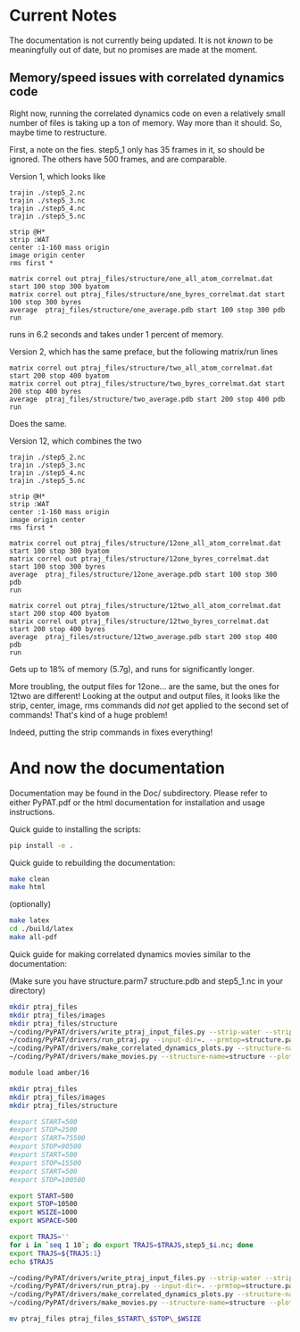 # Current Notes

The documentation is not currently being updated. It is not *known* to be meaningfully out of date, but no promises are made at the moment.

## Memory/speed issues with correlated dynamics code

Right now, running the correlated dynamics code on even a relatively small number of files is taking up a ton of memory. Way more than it should. So, maybe time to restructure.

First, a note on the fies. step5_1 only has 35 frames in it, so should be ignored. The others have 500 frames, and are comparable.

Version 1, which looks like

```
trajin ./step5_2.nc
trajin ./step5_3.nc
trajin ./step5_4.nc
trajin ./step5_5.nc

strip @H*
strip :WAT
center :1-160 mass origin
image origin center
rms first *

matrix correl out ptraj_files/structure/one_all_atom_correlmat.dat start 100 stop 300 byatom
matrix correl out ptraj_files/structure/one_byres_correlmat.dat start 100 stop 300 byres
average  ptraj_files/structure/one_average.pdb start 100 stop 300 pdb
run
```

runs in 6.2 seconds and takes under 1 percent of memory.

Version 2, which has the same preface, but the following matrix/run lines

```
matrix correl out ptraj_files/structure/two_all_atom_correlmat.dat start 200 stop 400 byatom
matrix correl out ptraj_files/structure/two_byres_correlmat.dat start 200 stop 400 byres
average  ptraj_files/structure/two_average.pdb start 200 stop 400 pdb
run
```

Does the same.

Version 12, which combines the two

```
trajin ./step5_2.nc
trajin ./step5_3.nc
trajin ./step5_4.nc
trajin ./step5_5.nc

strip @H*
strip :WAT
center :1-160 mass origin
image origin center
rms first *

matrix correl out ptraj_files/structure/12one_all_atom_correlmat.dat start 100 stop 300 byatom
matrix correl out ptraj_files/structure/12one_byres_correlmat.dat start 100 stop 300 byres
average  ptraj_files/structure/12one_average.pdb start 100 stop 300 pdb
run

matrix correl out ptraj_files/structure/12two_all_atom_correlmat.dat start 200 stop 400 byatom
matrix correl out ptraj_files/structure/12two_byres_correlmat.dat start 200 stop 400 byres
average  ptraj_files/structure/12two_average.pdb start 200 stop 400 pdb
run
```

Gets up to 18% of memory (5.7g), and runs for significantly longer.

More troubling, the output files for 12one... are the same, but the
ones for 12two are different! Looking at the output and output files,
it looks like the strip, center, image, rms commands did *not* get
applied to the second set of commands! That's kind of a huge problem!

Indeed, putting the strip commands in fixes everything!



# And now the documentation

Documentation may be found in the Doc/ subdirectory. Please refer to
either PyPAT.pdf or the html documentation for installation and usage
instructions.

Quick guide to installing the scripts:

```bash
pip install -e .
```

Quick guide to rebuilding the documentation:

```bash
make clean
make html
```

(optionally)
```bash
make latex
cd ./build/latex
make all-pdf
```

Quick guide for making correlated dynamics movies similar to the documentation:

(Make sure you have structure.parm7 structure.pdb and step5_1.nc in your directory)

```bash
mkdir ptraj_files
mkdir ptraj_files/images
mkdir ptraj_files/structure
~/coding/PyPAT/drivers/write_ptraj_input_files.py --strip-water --strip-hydros --input-dir=. --mdcrd=step5_1.nc --structure-name=structure --start=500 --stop=5500 --ps=5 --window-size=1000 --window-spacing=500
~/coding/PyPAT/drivers/run_ptraj.py --input-dir=. --prmtop=structure.parm7 --structure=structure
~/coding/PyPAT/drivers/make_correlated_dynamics_plots.py --structure-name=structure --start=500 --stop=5500 --window-size=1000 --window-spacing=500
~/coding/PyPAT/drivers/make_movies.py --structure-name=structure --plot-types=ca,avg,max,min,abs,straight,mainheavy
```

```bash
module load amber/16

mkdir ptraj_files
mkdir ptraj_files/images
mkdir ptraj_files/structure

#export START=500
#export STOP=2500
#export START=75500
#export STOP=90500
#export START=500
#export STOP=15500
#export START=500
#export STOP=100500

export START=500
export STOP=10500
export WSIZE=1000
export WSPACE=500

export TRAJS=''
for i in `seq 1 10`; do export TRAJS=$TRAJS,step5_$i.nc; done
export TRAJS=${TRAJS:1}
echo $TRAJS

~/coding/PyPAT/drivers/write_ptraj_input_files.py --strip-water --strip-hydros --other-ptraj-strips=":CLA,:SOD" --input-dir=. --mdcrd=$TRAJS --structure-name=structure --start=$START --stop=$STOP --ps=5 --window-size=$WSIZE --window-spacing=$WSPACE
~/coding/PyPAT/drivers/run_ptraj.py --input-dir=. --prmtop=structure.parm7 --structure=structure
~/coding/PyPAT/drivers/make_correlated_dynamics_plots.py --structure-name=structure --start=$START --stop=$STOP --window-size=$WSIZE --window-spacing=$WSPACE
~/coding/PyPAT/drivers/make_movies.py --structure-name=structure --plot-types=ca,avg,max,min,abs,straight,mainheavy

mv ptraj_files ptraj_files_$START\_$STOP\_$WSIZE
```

